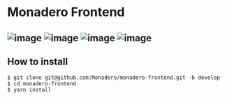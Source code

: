 # Monadero Frontend
![image](https://img.shields.io/badge/Vue%20js-35495E?style=for-the-badge&logo=vuedotjs&logoColor=4FC08D)
![image](https://img.shields.io/badge/Vercel-000000?style=for-the-badge&logo=vercel&logoColor=white)
![image](https://img.shields.io/badge/Yarn-2C8EBB?style=for-the-badge&logo=yarn&logoColor=white)
![image](https://img.shields.io/badge/Cypress-17202C?style=for-the-badge&logo=cypress&logoColor=white)
---
## How to install
```
$ git clone git@github.com:Monadero/monadero-frontend.git -b develop
$ cd monadero-frontend
$ yarn install
```
